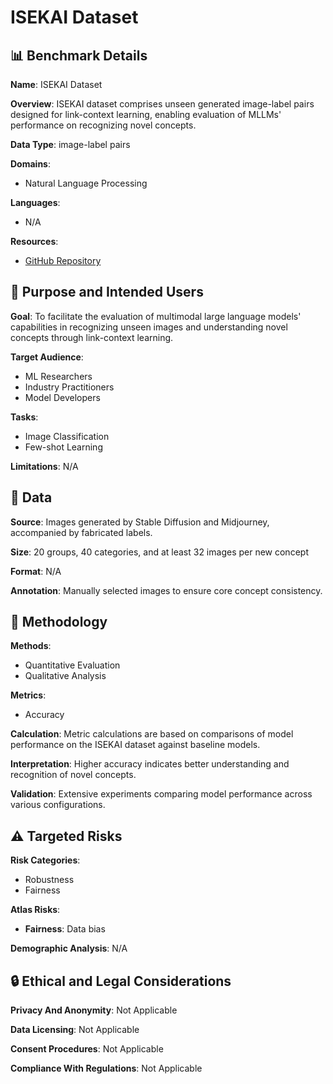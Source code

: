 # ISEKAI Dataset

## 📊 Benchmark Details

**Name**: ISEKAI Dataset

**Overview**: ISEKAI dataset comprises unseen generated image-label pairs designed for link-context learning, enabling evaluation of MLLMs' performance on recognizing novel concepts.

**Data Type**: image-label pairs

**Domains**:
- Natural Language Processing

**Languages**:
- N/A

**Resources**:
- [GitHub Repository](https://github.com/isekai-portal/Link-Context-Learning)

## 🎯 Purpose and Intended Users

**Goal**: To facilitate the evaluation of multimodal large language models' capabilities in recognizing unseen images and understanding novel concepts through link-context learning.

**Target Audience**:
- ML Researchers
- Industry Practitioners
- Model Developers

**Tasks**:
- Image Classification
- Few-shot Learning

**Limitations**: N/A

## 💾 Data

**Source**: Images generated by Stable Diffusion and Midjourney, accompanied by fabricated labels.

**Size**: 20 groups, 40 categories, and at least 32 images per new concept

**Format**: N/A

**Annotation**: Manually selected images to ensure core concept consistency.

## 🔬 Methodology

**Methods**:
- Quantitative Evaluation
- Qualitative Analysis

**Metrics**:
- Accuracy

**Calculation**: Metric calculations are based on comparisons of model performance on the ISEKAI dataset against baseline models.

**Interpretation**: Higher accuracy indicates better understanding and recognition of novel concepts.

**Validation**: Extensive experiments comparing model performance across various configurations.

## ⚠️ Targeted Risks

**Risk Categories**:
- Robustness
- Fairness

**Atlas Risks**:
- **Fairness**: Data bias

**Demographic Analysis**: N/A

## 🔒 Ethical and Legal Considerations

**Privacy And Anonymity**: Not Applicable

**Data Licensing**: Not Applicable

**Consent Procedures**: Not Applicable

**Compliance With Regulations**: Not Applicable
